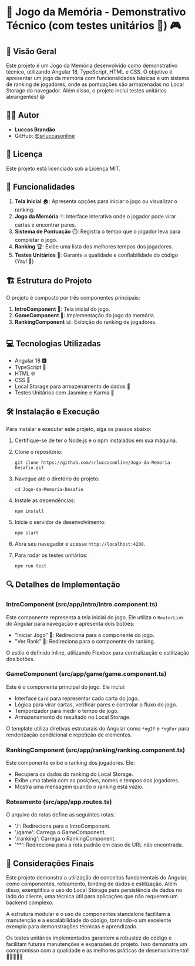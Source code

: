 # 🧠 Jogo da Memória - Demonstrativo Técnico (com testes unitários 🧪) 🎮

## 🌟 Visão Geral

Este projeto é um Jogo da Memória desenvolvido como demonstrativo técnico, utilizando Angular 18, TypeScript, HTML e CSS. O objetivo é apresentar um jogo da memória com funcionalidades básicas e um sistema de ranking de jogadores, onde as pontuações são armazenadas no Local Storage do navegador. Além disso, o projeto inclui testes unitários abrangentes! 😃

## 👨‍💻 Autor

- **Luccas Brandão**
- GitHub: [@srluccasonline](https://github.com/srluccasonline)

## 📜 Licença

Este projeto está licenciado sob a Licença MIT.

## 🚀 Funcionalidades

1. **Tela Inicial** 🏠: Apresenta opções para iniciar o jogo ou visualizar o ranking.
2. **Jogo da Memória** 🃏: Interface interativa onde o jogador pode virar cartas e encontrar pares.
3. **Sistema de Pontuação** ⏱️: Registra o tempo que o jogador leva para completar o jogo.
4. **Ranking** 🏆: Exibe uma lista dos melhores tempos dos jogadores.
5. **Testes Unitários** 🧪: Garante a qualidade e confiabilidade do código (Yay! 🎉)

## 🏗️ Estrutura do Projeto

O projeto é composto por três componentes principais:

1. **IntroComponent** 🚪: Tela inicial do jogo.
2. **GameComponent** 🎲: Implementação do jogo da memória.
3. **RankingComponent** 📊: Exibição do ranking de jogadores.

## 💻 Tecnologias Utilizadas

- Angular 18 🅰️
- TypeScript 📘
- HTML 🌐
- CSS 🎨
- Local Storage para armazenamento de dados 💾
- Testes Unitários com Jasmine e Karma 🧪

## 🛠️ Instalação e Execução

Para instalar e executar este projeto, siga os passos abaixo:

1. Certifique-se de ter o Node.js e o npm instalados em sua máquina.

2. Clone o repositório:
   ```
   git clone https://github.com/srluccasonline/Jogo-da-Memoria-Desafio.git
   ```

3. Navegue até o diretório do projeto:
   ```
   cd Jogo-da-Memoria-Desafio
   ```

4. Instale as dependências:
   ```
   npm install
   ```

5. Inicie o servidor de desenvolvimento:
   ```
   npm start
   ```

6. Abra seu navegador e acesse `http://localhost:4200`.

7. Para rodar os testes unitários:
   ```
   npm run test
   ```

## 🔍 Detalhes de Implementação

### IntroComponent (src/app/intro/intro.component.ts)

Este componente representa a tela inicial do jogo. Ele utiliza o `RouterLink` do Angular para navegação e apresenta dois botões:

- "Iniciar Jogo" 🏁: Redireciona para o componente do jogo.
- "Ver Rank" 🏅: Redireciona para o componente de ranking.

O estilo é definido inline, utilizando Flexbox para centralização e estilização dos botões.

### GameComponent (src/app/game/game.component.ts)

Este é o componente principal do jogo. Ele inclui:

- Interface `Card` para representar cada carta do jogo.
- Lógica para virar cartas, verificar pares e controlar o fluxo do jogo.
- Temporizador para medir o tempo de jogo.
- Armazenamento do resultado no Local Storage.

O template utiliza diretivas estruturais do Angular como `*ngIf` e `*ngFor` para renderização condicional e repetição de elementos.

### RankingComponent (src/app/ranking/ranking.component.ts)

Este componente exibe o ranking dos jogadores. Ele:

- Recupera os dados do ranking do Local Storage.
- Exibe uma tabela com as posições, nomes e tempos dos jogadores.
- Mostra uma mensagem quando o ranking está vazio.

### Roteamento (src/app/app.routes.ts)

O arquivo de rotas define as seguintes rotas:

- '/': Redireciona para o IntroComponent.
- '/game': Carrega o GameComponent.
- '/ranking': Carrega o RankingComponent.
- '**': Redireciona para a rota padrão em caso de URL não encontrada.

## 🎉 Considerações Finais

Este projeto demonstra a utilização de conceitos fundamentais do Angular, como componentes, roteamento, binding de dados e estilização. Além disso, exemplifica o uso do Local Storage para persistência de dados no lado do cliente, uma técnica útil para aplicações que não requerem um backend complexo.

A estrutura modular e o uso de componentes standalone facilitam a manutenção e a escalabilidade do código, tornando-o um excelente exemplo para demonstrações técnicas e aprendizado.

Os testes unitários implementados garantem a robustez do código e facilitam futuras manutenções e expansões do projeto. Isso demonstra um compromisso com a qualidade e as melhores práticas de desenvolvimento! 🚀👨‍💻👩‍💻
